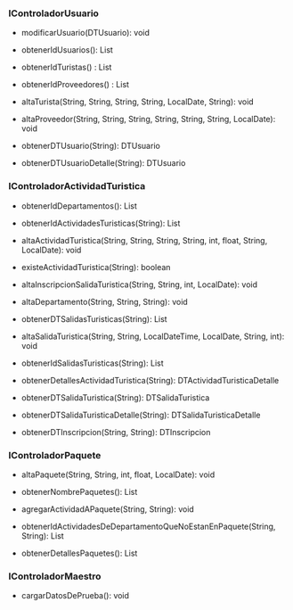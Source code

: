 ### IControladorUsuario

+ modificarUsuario(DTUsuario): void
+ obtenerIdUsuarios(): List<String>
+ obtenerIdTuristas() : List<String>
+ obtenerIdProveedores() : List<String>
+ altaTurista(String, String, String, String, LocalDate, String): void
+ altaProveedor(String, String, String, String, String, String, LocalDate): void

+ obtenerDTUsuario(String): DTUsuario
+ obtenerDTUsuarioDetalle(String): DTUsuario

### IControladorActividadTuristica

+ obtenerIdDepartamentos(): List<String>
+ obtenerIdActividadesTuristicas(String): List<String>
+ altaActividadTuristica(String, String, String, String, int, float, String, LocalDate): void
+ existeActividadTuristica(String): boolean
+ altaInscripcionSalidaTuristica(String, String, int, LocalDate): void
+ altaDepartamento(String, String, String): void
+ obtenerDTSalidasTuristicas(String): List<DTSalidaTuristica>
+ altaSalidaTuristica(String, String, LocalDateTime, LocalDate, String, int): void
+ obtenerIdSalidasTuristicas(String): List <String>

+ obtenerDetallesActividadTuristica(String): DTActividadTuristicaDetalle
+ obtenerDTSalidaTuristica(String): DTSalidaTuristica
+ obtenerDTSalidaTuristicaDetalle(String): DTSalidaTuristicaDetalle
+ obtenerDTInscripcion(String, String): DTInscripcion

### IControladorPaquete

+ altaPaquete(String, String, int, float, LocalDate): void
+ obtenerNombrePaquetes(): List<String>
+ agregarActividadAPaquete(String, String): void
+ obtenerIdActividadesDeDepartamentoQueNoEstanEnPaquete(String, String): List<String>

+ obtenerDetallesPaquetes(): List<DTPaqueteDetalles>

### IControladorMaestro

+ cargarDatosDePrueba(): void